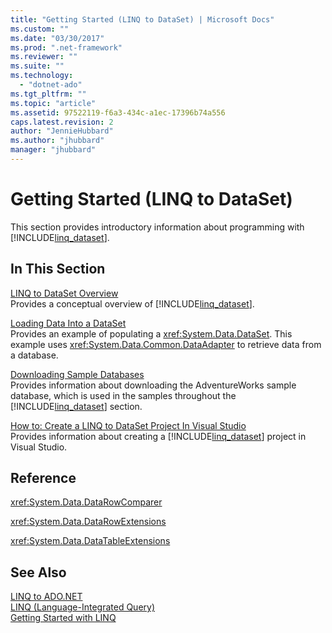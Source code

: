 ```yaml
---
title: "Getting Started (LINQ to DataSet) | Microsoft Docs"
ms.custom: ""
ms.date: "03/30/2017"
ms.prod: ".net-framework"
ms.reviewer: ""
ms.suite: ""
ms.technology: 
  - "dotnet-ado"
ms.tgt_pltfrm: ""
ms.topic: "article"
ms.assetid: 97522119-f6a3-434c-a1ec-17396b74a556
caps.latest.revision: 2
author: "JennieHubbard"
ms.author: "jhubbard"
manager: "jhubbard"
---
```

# Getting Started (LINQ to DataSet)
This section provides introductory information about programming with [!INCLUDE[linq_dataset](../../../../includes/linq-dataset-md.md)].  
  
## In This Section  
 [LINQ to DataSet Overview](../../../../docs/framework/data/adonet/linq-to-dataset-overview.md)  
 Provides a conceptual overview of [!INCLUDE[linq_dataset](../../../../includes/linq-dataset-md.md)].  
  
 [Loading Data Into a DataSet](../../../../docs/framework/data/adonet/loading-data-into-a-dataset.md)  
 Provides an example of populating a <xref:System.Data.DataSet>. This example uses <xref:System.Data.Common.DataAdapter> to retrieve data from a database.  
  
 [Downloading Sample Databases](../../../../docs/framework/data/adonet/downloading-sample-databases-linq-to-dataset.md)  
 Provides information about downloading the AdventureWorks sample database, which is used in the samples throughout the [!INCLUDE[linq_dataset](../../../../includes/linq-dataset-md.md)] section.  
  
 [How to: Create a LINQ to DataSet Project In Visual Studio](../../../../docs/framework/data/adonet/how-to-create-a-linq-to-dataset-project-in-vs.md)  
 Provides information about creating a [!INCLUDE[linq_dataset](../../../../includes/linq-dataset-md.md)] project in Visual Studio.  
  
## Reference  
 <xref:System.Data.DataRowComparer>  
  
 <xref:System.Data.DataRowExtensions>  
  
 <xref:System.Data.DataTableExtensions>  
  
## See Also  
 [LINQ to ADO.NET](http://msdn.microsoft.com/en-us/be3297b9-1b54-4d4c-82a8-add0d79c2006)   
 [LINQ (Language-Integrated Query)](http://msdn.microsoft.com/library/a73c4aec-5d15-4e98-b962-1274021ea93d)   
 [Getting Started with LINQ](http://msdn.microsoft.com/en-us/6cc9af04-950a-4cc3-83d4-2aeb4abe4de9)